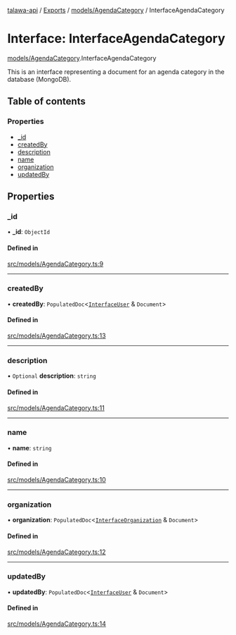 [talawa-api](../README.md) / [Exports](../modules.md) / [models/AgendaCategory](../modules/models_AgendaCategory.md) / InterfaceAgendaCategory

# Interface: InterfaceAgendaCategory

[models/AgendaCategory](../modules/models_AgendaCategory.md).InterfaceAgendaCategory

This is an interface representing a document for an agenda category in the database (MongoDB).

## Table of contents

### Properties

- [\_id](models_AgendaCategory.InterfaceAgendaCategory.md#_id)
- [createdBy](models_AgendaCategory.InterfaceAgendaCategory.md#createdby)
- [description](models_AgendaCategory.InterfaceAgendaCategory.md#description)
- [name](models_AgendaCategory.InterfaceAgendaCategory.md#name)
- [organization](models_AgendaCategory.InterfaceAgendaCategory.md#organization)
- [updatedBy](models_AgendaCategory.InterfaceAgendaCategory.md#updatedby)

## Properties

### \_id

• **\_id**: `ObjectId`

#### Defined in

[src/models/AgendaCategory.ts:9](https://github.com/PalisadoesFoundation/talawa-api/blob/0deccac/src/models/AgendaCategory.ts#L9)

___

### createdBy

• **createdBy**: `PopulatedDoc`\<[`InterfaceUser`](models_User.InterfaceUser.md) & `Document`\>

#### Defined in

[src/models/AgendaCategory.ts:13](https://github.com/PalisadoesFoundation/talawa-api/blob/0deccac/src/models/AgendaCategory.ts#L13)

___

### description

• `Optional` **description**: `string`

#### Defined in

[src/models/AgendaCategory.ts:11](https://github.com/PalisadoesFoundation/talawa-api/blob/0deccac/src/models/AgendaCategory.ts#L11)

___

### name

• **name**: `string`

#### Defined in

[src/models/AgendaCategory.ts:10](https://github.com/PalisadoesFoundation/talawa-api/blob/0deccac/src/models/AgendaCategory.ts#L10)

___

### organization

• **organization**: `PopulatedDoc`\<[`InterfaceOrganization`](models_Organization.InterfaceOrganization.md) & `Document`\>

#### Defined in

[src/models/AgendaCategory.ts:12](https://github.com/PalisadoesFoundation/talawa-api/blob/0deccac/src/models/AgendaCategory.ts#L12)

___

### updatedBy

• **updatedBy**: `PopulatedDoc`\<[`InterfaceUser`](models_User.InterfaceUser.md) & `Document`\>

#### Defined in

[src/models/AgendaCategory.ts:14](https://github.com/PalisadoesFoundation/talawa-api/blob/0deccac/src/models/AgendaCategory.ts#L14)
